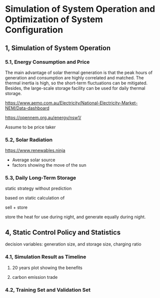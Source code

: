 
# Simulation of System Operation and Optimization of System Configuration

## 1, Simulation of System Operation

### 5.1, Energy Consumption and Price

The main advantage of solar thermal generation is that the peak hours of generation and consumption are highly correlated and matched. The thermal inertia is high, so the short-term fluctuations can be mitigated. Besides, the large-scale storage facility can be used for daily thermal storage.

<https://www.aemo.com.au/Electricity/National-Electricity-Market-NEM/Data-dashboard>

<https://opennem.org.au/energy/nsw1/>

Assume to be price taker

### 5.2, Solar Radiation

<https://www.renewables.ninja>

- Average solar source
- factors showing the move of the sun

### 5.3, Daily Long-Term Storage

static strategy without prediction

based on static calculation of

sell + store

store the heat for use during night, and generate equally during night.

## 4, Static Control Policy and Statistics

decision variables: generation size, and storage size, charging ratio

### 4.1, Simulation Result as Timeline

1. 20 years plot showing the benefits

2. carbon emission trade

### 4.2, Training Set and Validation Set
